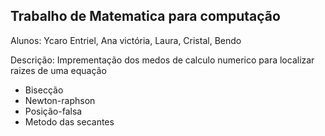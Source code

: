 ## Trabalho de Matematica para computação

Alunos: Ycaro Entriel, Ana victória, Laura, Cristal, Bendo

Descrição: Imprementação dos medos de calculo numerico para localizar raizes de uma equação
- Bisecção
- Newton-raphson
- Posição-falsa
- Metodo das secantes
